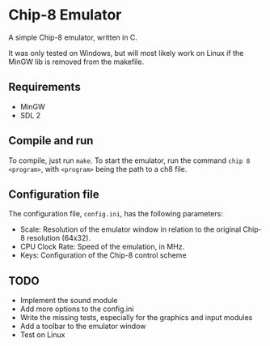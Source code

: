 Chip-8 Emulator
==============

A simple Chip-8 emulator, written in C. 

It was only tested on Windows, but will most likely work on Linux if the MinGW lib is removed from the makefile.


Requirements
------------

+ MinGW
+ SDL 2


Compile and run
---------------

To compile, just run `make`. To start the emulator, run the command `chip 8 <program>`, with `<program>` being the path to a ch8 file.


Configuration file
------------------

The configuration file, `config.ini`, has the following parameters:

+ Scale: Resolution of the emulator window in relation to the original Chip-8 resolution (64x32).
+ CPU Clock Rate: Speed of the emulation, in MHz.
+ Keys: Configuration of the Chip-8 control scheme


TODO
----

+ Implement the sound module
+ Add more options to the config.ini
+ Write the missing tests, especially for the graphics and input modules
+ Add a toolbar to the emulator window
+ Test on Linux